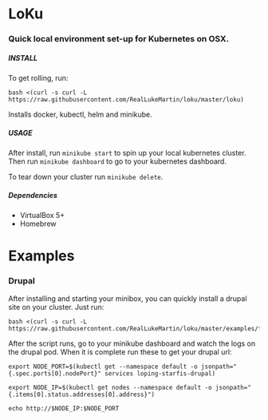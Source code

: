 # LoKu

### Quick local environment set-up for Kubernetes on OSX.

##### INSTALL
To get rolling, run:

```
bash <(curl -s curl -L https://raw.githubusercontent.com/RealLukeMartin/loku/master/loku)
```

Installs docker, kubectl, helm and minikube.

##### USAGE
After install, run `minikube start` to spin up your local kubernetes cluster. 
Then run `minikube dashboard` to go to your kubernetes dashboard.

To tear down your cluster run `minikube delete`.

##### Dependencies
* VirtualBox 5+
* Homebrew

# Examples
### Drupal
After installing and starting your minibox, you can quickly install a drupal site on your cluster. Just run:

```
bash <(curl -s curl -L https://raw.githubusercontent.com/RealLukeMartin/loku/master/examples/fast_drupal.sh)
```

After the script runs, go to your minikube dashboard and watch the logs on the drupal pod.
When it is complete run these to get your drupal url:
```
export NODE_PORT=$(kubectl get --namespace default -o jsonpath="{.spec.ports[0].nodePort}" services loping-starfis-drupal)
```
```
export NODE_IP=$(kubectl get nodes --namespace default -o jsonpath="{.items[0].status.addresses[0].address}")
```

```
echo http://$NODE_IP:$NODE_PORT
```